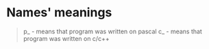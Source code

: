 Names' meanings
=====================
> p_ - means that program was written on pascal
  c_ - means that program was written on c/c++

